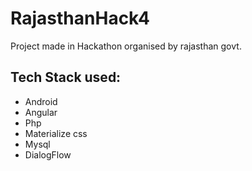 # RajasthanHack4
Project made in Hackathon organised by rajasthan govt.

## Tech Stack used:
 * Android
 * Angular
 * Php
 * Materialize css
 * Mysql
 * DialogFlow
